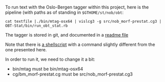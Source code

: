 To run text with the Oslo-Bergen tagger within this project, here is
the pipeline (with paths as of standing in `$GTHOME/st/nob/obt`:

```
cat textfile |./bin/mtag-osx64 | vislcg3 -g src/nob_morf-prestat.cg3 | OBT-Stat/bin/run_obt_stat.rb
```

The tagger is stored in git, and documented in a
[readme file](https://github.com/noklesta/The-Oslo-Bergen-Tagger/blob/master/README.md)

Note that there is
[a shellscript](https://github.com/noklesta/The-Oslo-Bergen-Tagger/blob/master/tag-bm.sh)
with a command slightly different from the one presented here.

In order to run it, we need to change it a bit:

* bin/mtag must be bin/mtag-osx64
* cg/bm_morf-prestat.cg must be src/nob_morf-prestat.cg3
